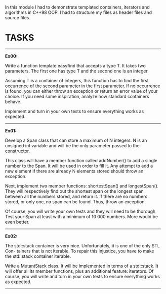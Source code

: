In this module I had to demonstrate templated containers, iterators and algorithms in C++98 OOP. I had to structure my files as header files and source files.  

# TASKS

---

**Ex00:**

Write a function template easyfind that accepts a type T. It takes two parameters.
The first one has type T and the second one is an integer.

Assuming T is a container of integers, this function has to find the first occurrence
of the second parameter in the first parameter. If no occurrence is found, you can either throw an exception or return an error value of your choice. If you need some inspiration, analyze how standard containers behave.

Implement and turn in your own tests to ensure everything works as expected.

---

**Ex01:**

Develop a Span class that can store a maximum of N integers. N is an unsigned int
variable and will be the only parameter passed to the constructor.

This class will have a member function called addNumber() to add a single number
to the Span. It will be used in order to fill it. Any attempt to add a new element if there
are already N elements stored should throw an exception.

Next, implement two member functions: shortestSpan() and longestSpan(). They will respectively find out the shortest span or the longest span between all the numbers stored, and return it. If there are no numbers stored, or only one, no span can be found. Thus, throw an exception.

Of course, you will write your own tests and they will need to be thorough. Test your Span at least with a minimum of 10 000 numbers. More would be even better.

---

**Ex02:**

The std::stack container is very nice. Unfortunately, it is one of the only STL Con-
tainers that is not iterable. To repair this injustice, you have to make the std::stack container iterable.

Write a MutantStack class. It will be implemented in terms of a std::stack.
It will offer all its member functions, plus an additional feature: iterators.
Of course, you will write and turn in your own tests to ensure everything works as
expected.

---
